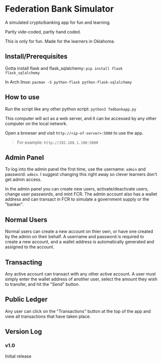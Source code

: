 # Federation Bank Simulator

A simulated crypto/banking app for fun and learning.

Partly vide-coded, partly hand coded.

This is only for fun. Made for the learners in Oklahoma.

## Install/Prerequisites

Gotta install flask and flask_sqlalchemy: `pip install flask flask_sqlalchemy`

In Arch linux: `pacman -S python-flask python-flask-sqlalchemy`

## How to use

Run the script like any other python script: `python3 fedbankapp.py`

This computer will act as a web server, and it can be accessed by any other computer on the local network.

Open a browser and visit `http://<ip-of-server>:5000` to use the app.

> For example: `http://192.168.1.100:5000`

## Admin Panel

To log into the admin panel the first time, use the username: `admin` and password: `admin`. 
I suggest changing this right away so clever learners don't get admin access.

In the admin panel you can create new users, activate/deactivate users, change user passwords, and mint FCR. 
The admin account also has a wallet address and can transact in FCR to simulate a government supply or the "banker".

## Normal Users

Normal users can create a new account on thier own, or have one created by the admin on their behalf. 
A username and password is required to create a new account, and a wallet address is automatically generated and assigned to the account. 

## Transacting

Any active account can transact with any other active account. A user must simply enter the wallet address of another user, select the amount they wish to transfer, 
and hit the "Send" button. 

## Public Ledger

Any user can click on the "Transactions" button at the top of the app and view all transactions that have taken place.

## Version Log
### v1.0
Initial release
